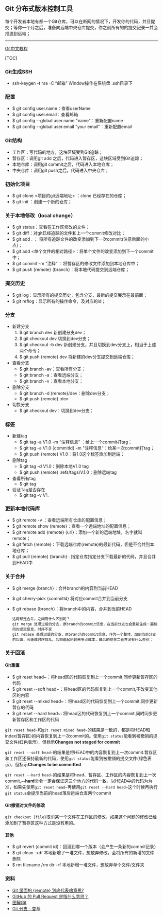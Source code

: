 ## Git 分布式版本控制工具

每个开发者本地有都一个Git仓库，可以在断网的情况下，开发你的代码，并且提交；等你一个月之后，准备向远端中央仓库提交，你之前所有的的提交记录一并会推送到远端；

---
[Git中文教程](https://github.com/geeeeeeeeek/git-recipes)

[TOC]
### Git生成SSH
* ssh-keygen -t rsa -C “邮箱”   Window操作在系统盘 .ssh目录下

### 配置

* $ git config user.name：查看userName
* $ git config user.email：查看邮箱
* $ git config --global user.name "name"：重新配置name
* $ git config --global user.email "your email"：重新配置email

### Git结构

- 工作区：写代码的地方，这块区域受到Git追踪；
- 暂存区：调用git add 之后，代码进入暂存区，这块区域受到Git追踪；
- 本地仓库：调用git commit之后，代码进入本地仓库；
- 中央仓库：调用git push之后。代码进入中央仓库；

### 初始化项目

* $ git clone  <项目的git远端地址> ：clone 已经存在的仓库；
* $ git init ：创建一个新的仓库；

### 关于本地修改（local change）

* $ git status：查看在工作区修改的文件；
* $ git diff：对git已经追踪的文件和上一个commit修改对比；
* $ git add . ： 将所有追踪文件的改变添加到下一次commit(注意后面的小点)；
* $ git add  <单个文件的相对路径>：将单个文件的改变添加到下一个commit中；
* $ git commit -m “注释“ ：将暂存区的修改文件添加到本地仓库中；
* $ git push {remote} {branch}：将本地代码提交到远端仓库；

### 提交历史

* $ git log：显示所有的提交历史，包含分支，最新的提交展示在最前面；
* $ git reflog：显示所有的操作命令，及对应的id；


### 分支

* 新建分支
  1. $ git branch dev 新创建分支dev；
  2. $ git checkout dev 切换到dev分支；
  3. $ git checkout -b dev 新创建分支，并且切换到dev分支上，相当于上述两个命令；
  4. $ git push {remote} dev 将新建的dev分支提交到远端仓库；
* 查看分支
  * $ git branch -av：查看所有分支；
  * $ git branch -a：查看远端分支；
  * $ git branch -v：查看本地分支；
* 删除分支
  * $ git branch -d  {remote}/dev：删除dev分支；
  * $ git push {remote} :dev
* 切换分支
  * $ git checkout dev：切换到dev分支；
    ​

### 标签

* 新建tag
  * $ git tag -a V1.0 -m “注释信息” ：给上一个commit打tag；
  * $ git tag -a V1.0 {commitId}  -m "注释信息"：给某一次commit打tag；
  * $ git push {remote} V1.0：将1.0这个标签添加到远端；
* 删除tag
  * $ git tag -d V1.0：删除本地V1.0 tag
  * $ git push {remote}  :refs/tags/V.1.0：删除远端tag
* 查看所有tag
  * $ git tag
* 验证Tag是否存在
  * $ git tag -v V1.

### 更新本地代码库

* $ git remote -v ：查看远端所有仓库的配置信息；
* $ git remote show  {remote}：查看一个远端地址的配置信息；
* $ git remote add {remote} {url}：添加一个新的远端地址，名字就叫remote；
* $ git fetch {remote}：下载远端仓库{remote}的最新代码，但是不合并到本地仓库；
* $ git pull {remote} {branch} : 指定仓库指定分支下载最新的代码，并且合并到HEAD中

### 关于合并

* $ git merge {branch}：合并branch的内容到当前HEAD
* $ git cherry-pick {commitId} 将对应commit合并到当前分支
* $ git rebase {branch}：将branch中的内容，合并到当前HEAD

  ```
  这两都是合并，之间有什么区别呢？
  git merge 处理过后的分支，原branch的commit信息，在当前分支也会重新生成一遍相同的提交信息，时序不变
  git rebase 处理过后的分支，原branch的commit信息，作为一个整体，加到当前分支的后面，会造成时序错乱，后期追起问题来多点成本，最后的结果二者并没有什么差别；
  ```
  
### 关于回滚

#### Git重置

- $ git reset head~：将head区的代码恢复到上一个commit,同步更新暂存区的代码
- $ git reset --soft head~：将head区的代码恢复到上一个commit,不改变其他区的内容
- $ git reset --mixed head~：将head区的代码恢复到上一个commit,同步更新暂存的代码
- $ git reset --hard head~: 将head区的代码恢复到上一个commit,同时同步更新暂存区和工作区的代码

`git reset head~`和`git reset mixed head~`的结果是一致的，都是将HEAD和index(暂存区)的内容恢复到上一次commit的。使用`git status`能看到被撤销的提交文件(红色表示)，但标示**Changes not staged for commit**

`git reset --soft head~`的结果是将HEAD中的内容恢复到上一次commit.暂存区和工作区还保持最新的代码，使用`git status`能看到被撤销的提交文件(绿色表示)，但标示**Changes to be committed**

`git reset --hard head~`的结果是将head、暂存区、工作区的内容恢复到上一次commit,**--hard**命令一定会保证这三个地方的代码一致，以HEAD中的代码为为准，如果先使用`git reset head~`再使用`git reset --hard head~`这个时候再执行`git status`会提示当前的head落后远端仓库两个commit

#### Git撤销对文件的修改

`git checkout {file}`取消某一个文件在工作区的修改，如果这个问题的修改已经添加到了暂存区这种方式是没有用的。

#### 其他

* $ git revert  {commit id}：回滚到哪一个版本（会产生一条新的commit记录）
* $ git clean -xdf 本地新增了一堆文件，想放弃修改，会将所有的新增的文件删除
* $ rm filename /rm dir -rf 本地新增一堆文件，想放弃单个文件/文件夹


### 资料


* [Git 里面的 {remote} 到底代表啥意思?](https://www.zhihu.com/question/27712995)
* [GitHub 的 Pull Request 是指什么意思？](https://www.zhihu.com/question/21682976)
* [图解Git](https://marklodato.github.io/visual-git-guide/index-zh-cn.html)
* [Git 分支 - 变基](https://git-scm.com/book/zh/v2/Git-%E5%88%86%E6%94%AF-%E5%8F%98%E5%9F%BA)

